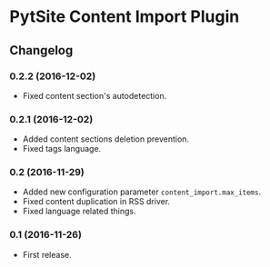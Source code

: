 # PytSite Content Import Plugin


## Changelog

### 0.2.2 (2016-12-02)
- Fixed content section's autodetection.


### 0.2.1 (2016-12-02)
- Added content sections deletion prevention.
- Fixed tags language.


### 0.2 (2016-11-29)
- Added new configuration parameter `content_import.max_items`.
- Fixed content duplication in RSS driver.
- Fixed language related things.


### 0.1 (2016-11-26)
- First release.
